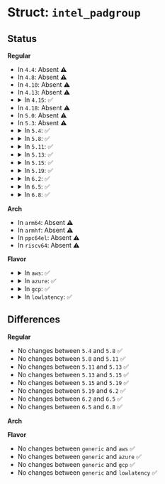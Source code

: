 # Struct: <code>intel_padgroup</code>

## Status
<b>Regular</b>
<ul>
<li>
In <code>4.4</code>: Absent ⚠️
</li>
<li>
In <code>4.8</code>: Absent ⚠️
</li>
<li>
In <code>4.10</code>: Absent ⚠️
</li>
<li>
In <code>4.13</code>: Absent ⚠️
</li>
<li>
<details>
<summary>In <code>4.15</code>: ✅</summary>

```c
struct intel_padgroup {
    unsigned int reg_num;
    unsigned int base;
    unsigned int size;
    int gpio_base;
    unsigned int padown_num;
};
```
</details>
</li>
<li>
In <code>4.18</code>: Absent ⚠️
</li>
<li>
In <code>5.0</code>: Absent ⚠️
</li>
<li>
In <code>5.3</code>: Absent ⚠️
</li>
<li>
<details>
<summary>In <code>5.4</code>: ✅</summary>

```c
struct intel_padgroup {
    unsigned int reg_num;
    unsigned int base;
    unsigned int size;
    int gpio_base;
    unsigned int padown_num;
};
```
</details>
</li>
<li>
<details>
<summary>In <code>5.8</code>: ✅</summary>

```c
struct intel_padgroup {
    unsigned int reg_num;
    unsigned int base;
    unsigned int size;
    int gpio_base;
    unsigned int padown_num;
};
```
</details>
</li>
<li>
<details>
<summary>In <code>5.11</code>: ✅</summary>

```c
struct intel_padgroup {
    unsigned int reg_num;
    unsigned int base;
    unsigned int size;
    int gpio_base;
    unsigned int padown_num;
};
```
</details>
</li>
<li>
<details>
<summary>In <code>5.13</code>: ✅</summary>

```c
struct intel_padgroup {
    unsigned int reg_num;
    unsigned int base;
    unsigned int size;
    int gpio_base;
    unsigned int padown_num;
};
```
</details>
</li>
<li>
<details>
<summary>In <code>5.15</code>: ✅</summary>

```c
struct intel_padgroup {
    unsigned int reg_num;
    unsigned int base;
    unsigned int size;
    int gpio_base;
    unsigned int padown_num;
};
```
</details>
</li>
<li>
<details>
<summary>In <code>5.19</code>: ✅</summary>

```c
struct intel_padgroup {
    unsigned int reg_num;
    unsigned int base;
    unsigned int size;
    int gpio_base;
    unsigned int padown_num;
};
```
</details>
</li>
<li>
<details>
<summary>In <code>6.2</code>: ✅</summary>

```c
struct intel_padgroup {
    unsigned int reg_num;
    unsigned int base;
    unsigned int size;
    int gpio_base;
    unsigned int padown_num;
};
```
</details>
</li>
<li>
<details>
<summary>In <code>6.5</code>: ✅</summary>

```c
struct intel_padgroup {
    unsigned int reg_num;
    unsigned int base;
    unsigned int size;
    int gpio_base;
    unsigned int padown_num;
};
```
</details>
</li>
<li>
<details>
<summary>In <code>6.8</code>: ✅</summary>

```c
struct intel_padgroup {
    unsigned int reg_num;
    unsigned int base;
    unsigned int size;
    int gpio_base;
    unsigned int padown_num;
};
```
</details>
</li>
</ul>
<b>Arch</b>
<ul>
<li>
In <code>arm64</code>: Absent ⚠️
</li>
<li>
In <code>armhf</code>: Absent ⚠️
</li>
<li>
In <code>ppc64el</code>: Absent ⚠️
</li>
<li>
In <code>riscv64</code>: Absent ⚠️
</li>
</ul>
<b>Flavor</b>
<ul>
<li>
<details>
<summary>In <code>aws</code>: ✅</summary>

```c
struct intel_padgroup {
    unsigned int reg_num;
    unsigned int base;
    unsigned int size;
    int gpio_base;
    unsigned int padown_num;
};
```
</details>
</li>
<li>
<details>
<summary>In <code>azure</code>: ✅</summary>

```c
struct intel_padgroup {
    unsigned int reg_num;
    unsigned int base;
    unsigned int size;
    int gpio_base;
    unsigned int padown_num;
};
```
</details>
</li>
<li>
<details>
<summary>In <code>gcp</code>: ✅</summary>

```c
struct intel_padgroup {
    unsigned int reg_num;
    unsigned int base;
    unsigned int size;
    int gpio_base;
    unsigned int padown_num;
};
```
</details>
</li>
<li>
<details>
<summary>In <code>lowlatency</code>: ✅</summary>

```c
struct intel_padgroup {
    unsigned int reg_num;
    unsigned int base;
    unsigned int size;
    int gpio_base;
    unsigned int padown_num;
};
```
</details>
</li>
</ul>

## Differences
<b>Regular</b>
<ul>
<li>
No changes between <code>5.4</code> and <code>5.8</code> ✅
</li>
<li>
No changes between <code>5.8</code> and <code>5.11</code> ✅
</li>
<li>
No changes between <code>5.11</code> and <code>5.13</code> ✅
</li>
<li>
No changes between <code>5.13</code> and <code>5.15</code> ✅
</li>
<li>
No changes between <code>5.15</code> and <code>5.19</code> ✅
</li>
<li>
No changes between <code>5.19</code> and <code>6.2</code> ✅
</li>
<li>
No changes between <code>6.2</code> and <code>6.5</code> ✅
</li>
<li>
No changes between <code>6.5</code> and <code>6.8</code> ✅
</li>
</ul>
<b>Arch</b>
<ul>
</ul>
<b>Flavor</b>
<ul>
<li>
No changes between <code>generic</code> and <code>aws</code> ✅
</li>
<li>
No changes between <code>generic</code> and <code>azure</code> ✅
</li>
<li>
No changes between <code>generic</code> and <code>gcp</code> ✅
</li>
<li>
No changes between <code>generic</code> and <code>lowlatency</code> ✅
</li>
</ul>

